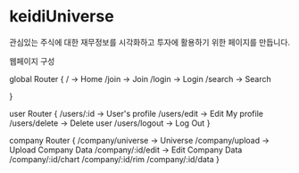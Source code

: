 # keidiUniverse

관심있는 주식에 대한 재무정보를 시각화하고 투자에 활용하기 위한 페이지를 만듭니다.

웹페이지 구성

global Router {
/ -> Home
/join -> Join
/login -> Login
/search -> Search

}

user Router {
/users/:id -> User's profile
/users/edit -> Edit My profile
/users/delete -> Delete user
/users/logout -> Log Out
}

company Router {
/company/universe -> Universe
/company/upload -> Upload Company Data
/company/:id/edit -> Edit Company Data
/company/:id/chart
/company/:id/rim
/company/:id/data
}
